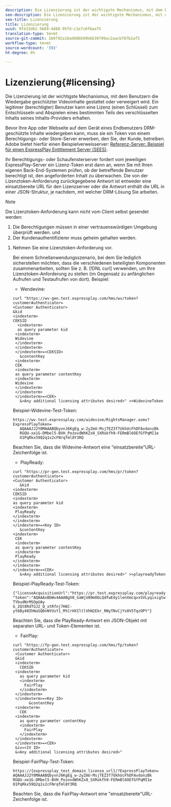 ```yaml
---
description: Die Lizenzierung ist der wichtigste Mechanismus, mit dem Benutzern die Wiedergabe geschützter Videoinhalte gestattet oder verweigert wird. Ein legitimer (berechtigter) Benutzer kann eine Lizenz (einen Schlüssel) zum Entschlüsseln und Abspielen eines bestimmten Teils des verschlüsselten Inhalts seines Inhalts-Providers erhalten.
seo-description: Die Lizenzierung ist der wichtigste Mechanismus, mit dem Benutzern die Wiedergabe geschützter Videoinhalte gestattet oder verweigert wird. Ein legitimer (berechtigter) Benutzer kann eine Lizenz (einen Schlüssel) zum Entschlüsseln und Abspielen eines bestimmten Teils des verschlüsselten Inhalts seines Inhalts-Providers erhalten.
seo-title: Lizenzierung
title: Lizenzierung
uuid: 9f433d62-5609-4d88-95fd-c1e7c0f6aa75
translation-type: tm+mt
source-git-commit: 1b9792a10ad606b99b6639799ac2aacb707b2af5
workflow-type: tm+mt
source-wordcount: '393'
ht-degree: 0%

---
```



# Lizenzierung{#licensing}

Die Lizenzierung ist der wichtigste Mechanismus, mit dem Benutzern die Wiedergabe geschützter Videoinhalte gestattet oder verweigert wird. Ein legitimer (berechtigter) Benutzer kann eine Lizenz (einen Schlüssel) zum Entschlüsseln und Abspielen eines bestimmten Teils des verschlüsselten Inhalts seines Inhalts-Providers erhalten.

Bevor Ihre App oder Webseite auf dem Gerät eines Endbenutzers DRM-geschützte Inhalte wiedergeben kann, muss sie ein Token von einem Berechtigungs- oder Store-Server erwerben, den Sie, der Kunde, betreiben. Adobe bietet hierfür einen Beispielverweisserver: [Referenz-Server: Beispiel für einen ExpressPlay Entitlement Server (SEES)](../../multi-drm-workflows/feature-topics/sees-reference-server.md).

Ihr Berechtigungs- oder Schaufensterserver fordert vom jeweiligen ExpressPlay-Server ein Lizenz-Token erst dann an, wenn Sie mit Ihren eigenen Back-End-Systemen prüfen, ob der betreffende Benutzer berechtigt ist, den angeforderten Inhalt zu überwachen. Die von der Lizenztoken-Anforderung zurückgegebene Antwort ist entweder eine einsatzbereite URL für den Lizenzserver oder die Antwort enthält die URL in einer JSON-Struktur, je nachdem, mit welcher DRM-Lösung Sie arbeiten.

>[!NOTE]
>
>Die Lizenztoken-Anforderung kann nicht vom Client selbst gesendet werden:
>1. Die Berechtigungen müssen in einer vertrauenswürdigen Umgebung überprüft werden. und
>1. Der Kundenauthentifizierer muss geheim gehalten werden.


1. Nehmen Sie eine Lizenztoken-Anforderung vor.

   Bei einem Schnellanwendungsszenario, bei dem Sie lediglich sicherstellen möchten, dass die verschiedenen beteiligten Komponenten zusammenarbeiten, sollten Sie z. B. [!DNL curl] verwenden, um Ihre Lizenztoken-Anforderung zu stellen (im Gegensatz zu anfänglichen Aufrufen und Testaufrufen von dort). Beispiel:

   * Wendevine:

   ```
   curl "https://wv-gen.test.expressplay.com/hms/wv/token?customerAuthenticator= 
   <Customer Authenticator> 
   &kid 
   <indexterm>
   CEKSID 
     <indexterm>
     as query parameter kid 
    <indexterm>
    Widevine 
    </indexterm> 
    </indexterm> 
    </indexterm>=<CEKSID> 
      &contentKey 
    <indexterm>
    CEK 
    <indexterm>
    as query parameter contentKey 
    <indexterm>
    Widevine 
    </indexterm> 
    </indexterm> 
    </indexterm>=<CEK> 
      &<Any additional licensing attributes desired>" >>WidevineToken 
   ```

   Beispiel-Widevine-Test-Token:

   ```
   https://wv.test.expressplay.com/widevine/RightsManager.asmx?ExpressPlayToken= 
      AQAAAJJ2Y0MAAABQbyvnJ6KgEg_w-2yZmU-MsjTEZ3f7UkhUcFhDFAvdonzBk 
      RGQU-xe1G-DMbel5-BVH_PozovdWhKZx0_SXRokfh9-FERmBl6OEfGfPqMI1e 
      O1PqRkx59Q2q1s2cFNrqfml8Y3RQ 
   ```

   Beachten Sie, dass die Widevine-Antwort eine &quot;einsatzbereite&quot;URL-Zeichenfolge ist.

   * PlayReady:

   ```
   curl "https://pr-gen.test.expressplay.com/hms/pr/token?customerAuthenticator= 
   <Customer Authenticator> 
      &kid 
   <indexterm>
   CEKSID 
   <indexterm>
   as query parameter kid 
   <indexterm>
    PlayReady 
   </indexterm> 
   </indexterm> 
   </indexterm>=<Key ID> 
      &contentKey 
   <indexterm>
    CEK 
    <indexterm>
    as query parameter contentKey 
    <indexterm>
    PlayReady 
   </indexterm> 
   </indexterm> 
   </indexterm>=<CEK> 
      &<Any additional licensing attributes desired>" >>playreadyToken
   ```

   Beispiel-PlayReady-Test-Token:

   ```
   {"licenseAcquisitionUrl":"https://pr.test.expressplay.com/playready/RightsManager.asmx", 
   "token":"AQAAAxBbWv4AAABgV8_GaWjU80mObLQdfwEdy1lenXmcqvx5VLyqixigtwXLthzjPxq9QDT-TYbudNrMSOpUAy 
   G_2Qt8RdTGJ2_Q_xtRfnj7H6C-yt6By40IhNaSQ0nNYUsY1_MtCrHXIltlVhN2Ekr_RNyTNvCjYs0V5TqzOPY"} 
   ```

   Beachten Sie, dass die PlayReady-Antwort ein JSON-Objekt mit separaten URL- und Token-Elementen ist.

   * FairPlay:

   ```
   curl "https://fp-gen.test.expressplay.com/hms/fp/token?customerAuthenticator= 
    <Customer Authenticator> 
    &kid 
    <indexterm>
      CEKSID 
    <indexterm>
      as query parameter kid 
      <indexterm>
        FairPlay 
      </indexterm> 
    </indexterm> 
    </indexterm>=<Key ID> 
          &contentKey 
    <indexterm>
      CEK 
    <indexterm>
      as query parameter contentKey 
      <indexterm>
        FairPlay 
      </indexterm> 
    </indexterm> 
    </indexterm>=<CEK> 
    &iv=<IV ID> 
    &<Any additional licensing attributes desired>"
   ```

   Beispiel-FairPlay-Test-Token:

   ```
   https://{expressplay_test_domain_license_url}/?ExpressPlayToken= 
   AQAAAJJ2Y0MAAABQbyvnJ6KgEg_w-2yZmU-MsjTEZ3f7UkhUcFhDFAvdonzBk 
   RGQU-xe1G-DMbel5-BVH_PozovdWhKZx0_SXRokfh9-FERmBl6OEfGfPqMI1e 
   O1PqRkx59Q2q1s2cFNrqfml8Y3RQ
   ```

   Beachten Sie, dass die FairPlay-Antwort eine &quot;einsatzbereite&quot;URL-Zeichenfolge ist.
